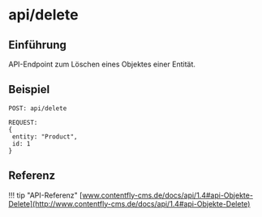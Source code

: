 # api/delete

## Einführung
API-Endpoint zum Löschen eines Objektes einer Entität.

## Beispiel


```
POST: api/delete

REQUEST:
{
 entity: "Product",
 id: 1
}

```


## Referenz

!!! tip "API-Referenz"
    [www.contentfly-cms.de/docs/api/1.4#api-Objekte-Delete](http://www.contentfly-cms.de/docs/api/1.4#api-Objekte-Delete)
